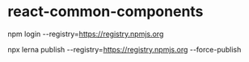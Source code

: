 # react-common-components
npm login --registry=https://registry.npmjs.org

npx lerna publish --registry=https://registry.npmjs.org --force-publish